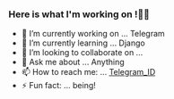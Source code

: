 ### Here is what I'm working on !✌🏻



- 🔭 I’m currently working on ... Telegram
- 🌱 I’m currently learning ... Django
- 👯 I’m looking to collaborate on ...
- 💬 Ask me about ... Anything
- 📫 How to reach me: ... [Telegram_ID](https://t.me/Parsa_mohamad361)
- ⚡ Fun fact: ... being!

